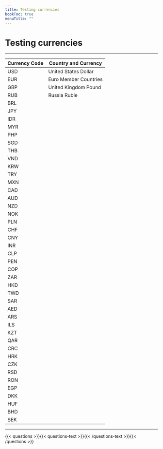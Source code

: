 ```yaml
---
title: Testing currencies
bookToc: true
menuTitle: ""
---
```


# Testing currencies
***

Currency Code|Country and Currency
---|---
USD|United States Dollar
EUR|Euro Member Countries
GBP|United Kingdom Pound
RUB|Russia Ruble
BRL|
JPY|
IDR|
MYR|
PHP|
SGD|
THB|
VND|
KRW|
TRY|
MXN|
CAD|
AUD|
NZD|
NOK|
PLN|
CHF|
CNY|
INR|
CLP|
PEN|
COP|
ZAR|
HKD|
TWD|
SAR|
AED|
ARS|
ILS|
KZT|
QAR|
CRC|
HRK|
CZK|
RSD|
RON|
EGP|
DKK|
HUF|
BHD|
SEK|

***

{{< questions >}}{{< questions-text >}}{{< /questions-text >}}{{< /questions >}}